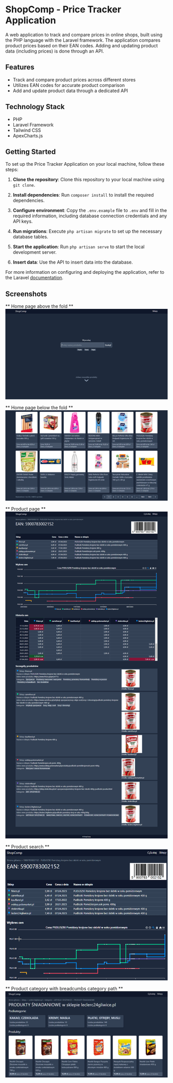 # ShopComp - Price Tracker Application

A web application to track and compare prices in online shops, built using the PHP language with the Laravel framework. The application compares product prices based on their EAN codes. Adding and updating product data (including prices) is done through an API.

## Features

*   Track and compare product prices across different stores
*   Utilizes EAN codes for accurate product comparison
*   Add and update product data through a dedicated API

## Technology Stack

*   PHP
*   Laravel Framework
*   Tailwind CSS
*   ApexCharts.js


## Getting Started

To set up the Price Tracker Application on your local machine, follow these steps:

1.  **Clone the repository**: Clone this repository to your local machine using `git clone`.

2.  **Install dependencies**: Run `composer install` to install the required dependencies.

3.  **Configure environment**: Copy the `.env.example` file to `.env` and fill in the required information, including database connection credentials and any API keys.

4.  **Run migrations**: Execute `php artisan migrate` to set up the necessary database tables.

5.  **Start the application**: Run `php artisan serve` to start the local development server.

6.  **Insert data**: Use the API to insert data into the database.

For more information on configuring and deploying the application, refer to the Laravel [documentation](http1s://laravel.com/docs).


## Screenshots

** Home page above the fold **
![Screenshot of the homepage](/readme_screenshots/homepage-atf.png?raw=true "Homepage above the fold")

** Home page below the fold **
![Screenshot of the homepage](/readme_screenshots/homepage-btf.png?raw=true "Homepage below the fold")

** Product page **
![Screenshot of the homepage](/readme_screenshots/product-page.png?raw=true "Product page")

** Product search **
![Product searching](/readme_screenshots/search.gif?raw=true "Product search")

** Product category with breadcumbs category path **
![Product category](/readme_screenshots/shop-category.png?raw=true "Product category")